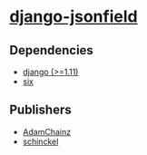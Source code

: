 # [django-jsonfield](https://pypi.org/project/django-jsonfield)

## Dependencies
- [django (>=1.11)](packages/d/django.md)
- [six](packages/s/six.md)



## Publishers
- [AdamChainz](https://pypi.org/user/AdamChainz)
- [schinckel](https://pypi.org/user/schinckel)

